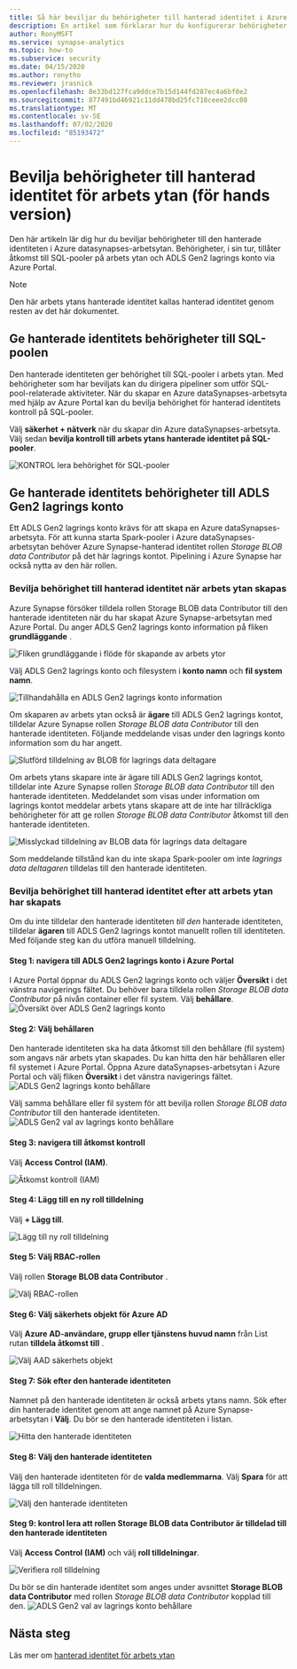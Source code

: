 ```yaml
---
title: Så här beviljar du behörigheter till hanterad identitet i Azure dataSynapses-arbetsyta
description: En artikel som förklarar hur du konfigurerar behörigheter för hanterad identitet i Azure dataSynapses-arbetsytan.
author: RonyMSFT
ms.service: synapse-analytics
ms.topic: how-to
ms.subservice: security
ms.date: 04/15/2020
ms.author: ronytho
ms.reviewer: jrasnick
ms.openlocfilehash: 8e33bd127fca9ddce7b15d144fd287ec4a6bf0e2
ms.sourcegitcommit: 877491bd46921c11dd478bd25fc718ceee2dcc08
ms.translationtype: MT
ms.contentlocale: sv-SE
ms.lasthandoff: 07/02/2020
ms.locfileid: "85193472"
---
```

# <a name="grant-permissions-to-workspace-managed-identity-preview"></a>Bevilja behörigheter till hanterad identitet för arbets ytan (för hands version)

Den här artikeln lär dig hur du beviljar behörigheter till den hanterade identiteten i Azure datasynapses-arbetsytan. Behörigheter, i sin tur, tillåter åtkomst till SQL-pooler på arbets ytan och ADLS Gen2 lagrings konto via Azure Portal.

>[!NOTE]
>Den här arbets ytans hanterade identitet kallas hanterad identitet genom resten av det här dokumentet.

## <a name="grant-the-managed-identity--permissions-to-the-sql-pool"></a>Ge hanterade identitets behörigheter till SQL-poolen

Den hanterade identiteten ger behörighet till SQL-pooler i arbets ytan. Med behörigheter som har beviljats kan du dirigera pipeliner som utför SQL-pool-relaterade aktiviteter. När du skapar en Azure dataSynapses-arbetsyta med hjälp av Azure Portal kan du bevilja behörighet för hanterad identitets kontroll på SQL-pooler.

Välj **säkerhet + nätverk** när du skapar din Azure dataSynapses-arbetsyta. Välj sedan **bevilja kontroll till arbets ytans hanterade identitet på SQL-pooler**.

![KONTROL lera behörighet för SQL-pooler](./media/how-to-grant-workspace-managed-identity-permissions/configure-workspace-managed-identity-16.png)

## <a name="grant-the-managed-identity-permissions-to-adls-gen2-storage-account"></a>Ge hanterade identitets behörigheter till ADLS Gen2 lagrings konto

Ett ADLS Gen2 lagrings konto krävs för att skapa en Azure dataSynapses-arbetsyta. För att kunna starta Spark-pooler i Azure dataSynapses-arbetsytan behöver Azure Synapse-hanterad identitet rollen *Storage BLOB data Contributor* på det här lagrings kontot. Pipelining i Azure Synapse har också nytta av den här rollen.

### <a name="grant-permissions-to-managed-identity-during-workspace-creation"></a>Bevilja behörighet till hanterad identitet när arbets ytan skapas

Azure Synapse försöker tilldela rollen Storage BLOB data Contributor till den hanterade identiteten när du har skapat Azure Synapse-arbetsytan med Azure Portal. Du anger ADLS Gen2 lagrings konto information på fliken **grundläggande** .

![Fliken grundläggande i flöde för skapande av arbets ytor](./media/how-to-grant-workspace-managed-identity-permissions/configure-workspace-managed-identity-1.png)

Välj ADLS Gen2 lagrings konto och filesystem i **konto namn** och **fil system namn**.

![Tillhandahålla en ADLS Gen2 lagrings konto information](./media/how-to-grant-workspace-managed-identity-permissions/configure-workspace-managed-identity-2.png)

Om skaparen av arbets ytan också är **ägare** till ADLS Gen2 lagrings kontot, tilldelar Azure Synapse rollen *Storage BLOB data Contributor* till den hanterade identiteten. Följande meddelande visas under den lagrings konto information som du har angett.

![Slutförd tilldelning av BLOB för lagrings data deltagare](./media/how-to-grant-workspace-managed-identity-permissions/configure-workspace-managed-identity-3.png)

Om arbets ytans skapare inte är ägare till ADLS Gen2 lagrings kontot, tilldelar inte Azure Synapse rollen *Storage BLOB data Contributor* till den hanterade identiteten. Meddelandet som visas under information om lagrings kontot meddelar arbets ytans skapare att de inte har tillräckliga behörigheter för att ge rollen *Storage BLOB data Contributor* åtkomst till den hanterade identiteten.

![Misslyckad tilldelning av BLOB data för lagrings data deltagare](./media/how-to-grant-workspace-managed-identity-permissions/configure-workspace-managed-identity-4.png)

Som meddelande tillstånd kan du inte skapa Spark-pooler om inte *lagrings data deltagaren* tilldelas till den hanterade identiteten.

### <a name="grant-permissions-to-managed-identity-after-workspace-creation"></a>Bevilja behörighet till hanterad identitet efter att arbets ytan har skapats

Om du inte tilldelar den hanterade identiteten *till den* hanterade identiteten, tilldelar **ägaren** till ADLS Gen2 lagrings kontot manuellt rollen till identiteten. Med följande steg kan du utföra manuell tilldelning.

#### <a name="step-1-navigate-to-the-adls-gen2-storage-account-in-azure-portal"></a>Steg 1: navigera till ADLS Gen2 lagrings konto i Azure Portal

I Azure Portal öppnar du ADLS Gen2 lagrings konto och väljer **Översikt** i det vänstra navigerings fältet. Du behöver bara tilldela rollen *Storage BLOB data Contributor* på nivån container eller fil system. Välj **behållare**.  
![Översikt över ADLS Gen2 lagrings konto](./media/how-to-grant-workspace-managed-identity-permissions/configure-workspace-managed-identity-5.png)

#### <a name="step-2-select-the-container"></a>Steg 2: Välj behållaren

Den hanterade identiteten ska ha data åtkomst till den behållare (fil system) som angavs när arbets ytan skapades. Du kan hitta den här behållaren eller fil systemet i Azure Portal. Öppna Azure dataSynapses-arbetsytan i Azure Portal och välj fliken **Översikt** i det vänstra navigerings fältet.
![ADLS Gen2 lagrings konto behållare](./media/how-to-grant-workspace-managed-identity-permissions/configure-workspace-managed-identity-7.png)


Välj samma behållare eller fil system för att bevilja rollen *Storage BLOB data Contributor* till den hanterade identiteten.
![ADLS Gen2 val av lagrings konto behållare](./media/how-to-grant-workspace-managed-identity-permissions/configure-workspace-managed-identity-6.png)

#### <a name="step-3-navigate-to-access-control"></a>Steg 3: navigera till åtkomst kontroll

Välj **Access Control (IAM)**.

![Åtkomst kontroll (IAM)](./media/how-to-grant-workspace-managed-identity-permissions/configure-workspace-managed-identity-8.png)

#### <a name="step-4-add-a-new-role-assignment"></a>Steg 4: Lägg till en ny roll tilldelning

Välj **+ Lägg till**.

![Lägg till ny roll tilldelning](./media/how-to-grant-workspace-managed-identity-permissions/configure-workspace-managed-identity-9.png)

#### <a name="step-5-select-the-rbac-role"></a>Steg 5: Välj RBAC-rollen

Välj rollen **Storage BLOB data Contributor** .

![Välj RBAC-rollen](./media/how-to-grant-workspace-managed-identity-permissions/configure-workspace-managed-identity-10.png)

#### <a name="step-6-select-the-azure-ad-security-principal"></a>Steg 6: Välj säkerhets objekt för Azure AD

Välj **Azure AD-användare, grupp eller tjänstens huvud namn** från List rutan **tilldela åtkomst till** .

![Välj AAD säkerhets objekt](./media/how-to-grant-workspace-managed-identity-permissions/configure-workspace-managed-identity-11.png)

#### <a name="step-7-search-for-the-managed-identity"></a>Steg 7: Sök efter den hanterade identiteten

Namnet på den hanterade identiteten är också arbets ytans namn. Sök efter din hanterade identitet genom att ange namnet på Azure Synapse-arbetsytan i **Välj**. Du bör se den hanterade identiteten i listan.

![Hitta den hanterade identiteten](./media/how-to-grant-workspace-managed-identity-permissions/configure-workspace-managed-identity-12.png)

#### <a name="step-8-select-the-managed-identity"></a>Steg 8: Välj den hanterade identiteten

Välj den hanterade identiteten för de **valda medlemmarna**. Välj **Spara** för att lägga till roll tilldelningen.

![Välj den hanterade identiteten](./media/how-to-grant-workspace-managed-identity-permissions/configure-workspace-managed-identity-13.png)

#### <a name="step-9-verify-that-the-storage-blob-data-contributor-role-is-assigned-to-the-managed-identity"></a>Steg 9: kontrol lera att rollen Storage BLOB data Contributor är tilldelad till den hanterade identiteten

Välj **Access Control (IAM)** och välj **roll tilldelningar**.

![Verifiera roll tilldelning](./media/how-to-grant-workspace-managed-identity-permissions/configure-workspace-managed-identity-14.png)

Du bör se din hanterade identitet som anges under avsnittet **Storage BLOB data Contributor** med rollen *Storage BLOB data Contributor* kopplad till den. 
![ADLS Gen2 val av lagrings konto behållare](./media/how-to-grant-workspace-managed-identity-permissions/configure-workspace-managed-identity-15.png)

## <a name="next-steps"></a>Nästa steg

Läs mer om [hanterad identitet för arbets ytan](./synapse-workspace-managed-identity.md)
